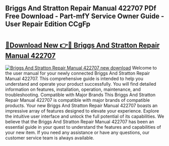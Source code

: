## Briggs And Stratton Repair Manual 422707 PDf Free Download - Part-mfY Service Owner Guide - User Repair Edition CCgFp

# <h2><a href="http://bc82960.oget.top/?id=Briggs+And+Stratton+Repair+Manual+422707">🔗Download New 👉🔴 Briggs And Stratton Repair Manual 422707</a></h2>

[![Briggs And Stratton Repair Manual 422707 new download](https://i.imgur.com/5g1atiW.png)](http://bc82960.oget.top/?id=Briggs+And+Stratton+Repair+Manual+422707)
Welcome to the user manual for your newly connected Briggs And Stratton Repair Manual 422707. This comprehensive guide is intended to help you understand and operate your product successfully. You will find detailed information on features, installation, operation, maintenance, and troubleshooting. Compatible with Major Brands This Briggs And Stratton Repair Manual 422707 is compatible with major brands of compatible products. Your new Briggs And Stratton Repair Manual 422707 boasts an impressive array of features designed to elevate your experience. Explore the intuitive user interface and unlock the full potential of its capabilities. We believe that the Briggs And Stratton Repair Manual 422707 has been an essential guide in your quest to understand the features and capabilities of your new item. If you need any assistance or have any questions, our customer service team is always available.
